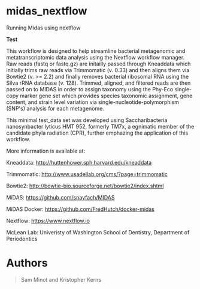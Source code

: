 # midas_nextflow
Running Midas using nextflow

****Test****

This workflow is designed to help streamline bacterial metagenomic and metatranscriptomic data analysis using the Nextflow workflow manager. Raw reads (fastq or fastq.gz) are initailly passed through Kneaddata which initially trims raw reads via Trimmomatic (v. 0.33) and then aligns them via Bowtie2 (v. >= 2.2) and finally removes bacterial ribosomal RNA using the Silva rRNA database (v. 128). Trimmed, aligned, and filtered reads are then passed on to MIDAS in order to assign taxonomy using the Phy-Eco single-copy marker gene set which provides species taxonomic assignment, gene content, and strain level variation via single-nucleotide-polymorphism (SNP's) analysis for each metagenome.

This minimal test_data set was developed using Saccharibacteria nanosynbacter lyticus HMT 952, formerly TM7x, a egnimatic member of the candidate phyla radiation (CPR), further emphazing the application of this workflow. 

More information is available at: 

Kneaddata: http://huttenhower.sph.harvard.edu/kneaddata

Trimmomatic: http://www.usadellab.org/cms/?page=trimmomatic

Bowtie2: http://bowtie-bio.sourceforge.net/bowtie2/index.shtml

MiDAS: https://github.com/snayfach/MIDAS 

MiDAS Docker: https://github.com/FredHutch/docker-midas

Nextflow: https://www.nextflow.io

McLean Lab: Univeristy of Washington School of Dentistry, Department of Periodontics

# Authors
> Sam Minot and 
> Kristopher Kerns 


